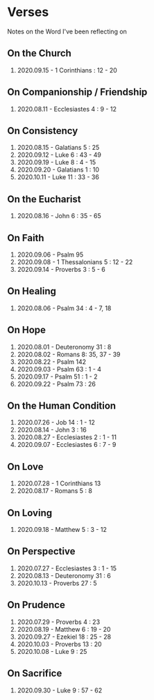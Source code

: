 # Verses
Notes on the Word I've been reflecting on

## On the Church
1. 2020.09.15 - 1 Corinthians : 12 - 20

## On Companionship / Friendship
1. 2020.08.11 - Ecclesiastes 4 : 9 - 12

## On Consistency
1. 2020.08.15 - Galatians 5 : 25
2. 2020.09.12 - Luke 6 : 43 - 49
3. 2020.09.19 - Luke 8 : 4 - 15
4. 2020.09.20 - Galatians 1 : 10
5. 2020.10.11 - Luke 11 : 33 - 36

## On the Eucharist
1. 2020.08.16 - John 6 : 35 - 65

## On Faith
1. 2020.09.06 - Psalm 95
2. 2020.09.08 - 1 Thessalonians 5 : 12 - 22
3. 2020.09.14 - Proverbs 3 : 5 - 6

## On Healing
1. 2020.08.06 - Psalm 34 : 4 - 7, 18

## On Hope
1. 2020.08.01 - Deuteronomy 31 : 8
2. 2020.08.02 - Romans 8: 35, 37 - 39
3. 2020.08.22 - Psalm 142
4. 2020.09.03 - Psalm 63 : 1 - 4
5. 2020.09.17 - Psalm 51 : 1 - 2
6. 2020.09.22 - Psalm 73 : 26

## On the Human Condition
1. 2020.07.26 - Job 14 : 1 - 12
2. 2020.08.14 - John 3 : 16
3. 2020.08.27 - Ecclesiastes 2 : 1 - 11
4. 2020.09.07 - Ecclesiastes 6 : 7 - 9

## On Love
1. 2020.07.28 - 1 Corinthians 13
2. 2020.08.17 - Romans 5 : 8

## On Loving
1. 2020.09.18 - Matthew 5 : 3 - 12

## On Perspective
1. 2020.07.27 - Ecclesiastes 3 : 1 - 15
2. 2020.08.13 - Deuteronomy 31 : 6
3. 2020.10.13 - Proverbs 27 : 5

## On Prudence
1. 2020.07.29 - Proverbs 4 : 23
2. 2020.08.19 - Matthew 6 : 19 - 20
3. 2020.09.27 - Ezekiel 18 : 25 - 28
4. 2020.10.03 - Proverbs 13 : 20
5. 2020.10.08 - Luke 9 : 25

## On Sacrifice
1. 2020.09.30 - Luke 9 : 57 - 62


